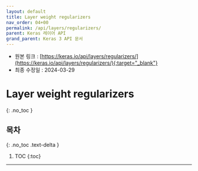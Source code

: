 ```yaml
---
layout: default
title: Layer weight regularizers
nav_order: 04+00
permalink: /api/layers/regularizers/
parent: Keras 레이어 API
grand_parent: Keras 3 API 문서
---
```


* 원본 링크 : [https://keras.io/api/layers/regularizers/](https://keras.io/api/layers/regularizers/){:target="_blank"}
* 최종 수정일 : 2024-03-29

# Layer weight regularizers
{: .no_toc }

## 목차
{: .no_toc .text-delta }

1. TOC
{:toc}

---

